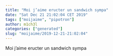 ```yaml
---
title: "Moi j’aime eructer un sandwich sympa"
date: "Sat Dec 21 21:02:04 CET 2019"
tags: ["moijaime", "pipotron"]
author: m1ch3l
categories: ["generated"]
slug: "moijaime/2019-12-21-21:02:04"
---
```


Moi j’aime eructer un sandwich sympa
